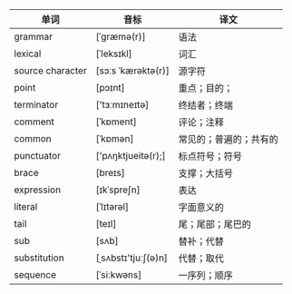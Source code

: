 单词 | 音标 | 译文
-- | -- | --
grammar |  [ˈɡræmə(r)] | 语法
lexical | [ˈleksɪkl] | 词汇
source character |  [sɔːs ˈkærəktə(r)] | 源字符
point | [pɔɪnt] | 重点；目的；
terminator | ['tɜːmɪneɪtə] | 终结者；终端
comment | [ˈkɒment] | 评论；注释
common |  [ˈkɒmən] | 常见的；普遍的；共有的
punctuator | ['pʌŋktjueitə(r);] | 标点符号；符号
brace | [breɪs] | 支撑；大括号
expression |  [ɪkˈspreʃn] | 表达
 literal | [ˈlɪtərəl] | 字面意义的
tail |[teɪl] | 尾；尾部；尾巴的
sub | [sʌb] | 替补；代替
substitution |  [ˌsʌbstɪ'tjuːʃ(ə)n] | 代替；取代
sequence |  [ˈsiːkwəns] | 一序列；顺序
